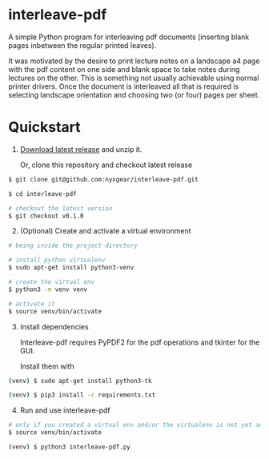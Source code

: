 # interleave-pdf

A simple Python program for interleaving pdf documents (inserting blank pages inbetween the regular printed leaves).

It was motivated by the desire to print lecture notes on a landscape a4 page with the pdf content on one side and blank space to take notes during lectures on the other. This is something not usually achievable using normal printer drivers. Once the document is interleaved all that is required is selecting landscape orientation and choosing two (or four) pages per sheet.

# Quickstart

1. [Download latest release] and unzip it.

    Or, clone this repository and checkout latest release
```bash
$ git clone git@github.com:nyxgear/interleave-pdf.git

$ cd interleave-pdf

# checkout the latest version
$ git checkout v0.1.0
```

2. (Optional) Create and activate a virtual environment

```bash
# being inside the project directory

# install python virtualenv
$ sudo apt-get install python3-venv

# create the virtual env
$ python3 -m venv venv

# activate it
$ source venv/bin/activate
```

3. Install dependencies

    Interleave-pdf requires PyPDF2 for the pdf operations and tkinter for the GUI.

    Install them with

```bash
(venv) $ sudo apt-get install python3-tk

(venv) $ pip3 install -r requirements.txt
```


4. Run and use interleave-pdf

```bash
# only if you created a virtual env and/or the virtualenv is not yet active
$ source venv/bin/activate

(venv) $ python3 interleave-pdf.py
```

 [Download latest release]: https://github.com/sproberts92/interleave-pdf/releases
 